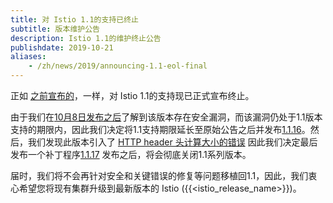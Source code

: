 ```yaml
---
title: 对 Istio 1.1的支持已终止
subtitle: 版本维护公告
description: Istio 1.1的维护终止公告
publishdate: 2019-10-21
aliases:
    - /zh/news/2019/announcing-1.1-eol-final
---
```


正如 [之前宣布的](/zh/news/support/announcing-1.1-eol/)，一样，对 Istio 1.1的支持现已正式宣布终止。

由于我们在[10月8日发布之后](/zh/news/security/istio-security-2019-005)了解到该版本存在安全漏洞，而该漏洞仍处于1.1版本支持的期限内，因此我们决定将1.1支持期限延长至原始公告之后并发布[1.1.16](/zh/news/releases/1.1.x/announcing-1.1.16)。然后，我们发现此版本引入了 [HTTP header 头计算大小的错误](https://github.com/istio/istio/issues/17735) 因此我们决定最后发布一个补丁程序[1.1.17](/zh/news/releases/1.1.x/announcing-1.1.17) 发布之后，将会彻底关闭1.1系列版本。

届时，我们将不会再针对安全和关键错误的修复等问题移植回1.1，因此，我们衷心希望您将现有集群升级到最新版本的 Istio ({{<istio_release_name>}})。
